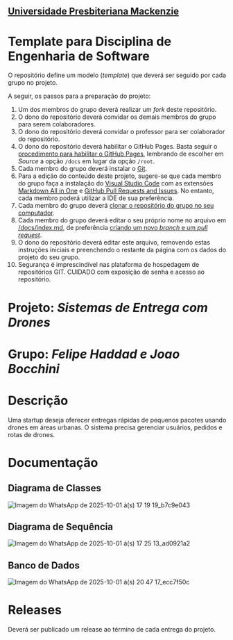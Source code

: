 <h2><a href= "https://www.mackenzie.br">Universidade Presbiteriana Mackenzie</a></h2>


# Template para Disciplina de Engenharia de Software

O repositório define um modelo (*template*) que deverá ser seguido por cada grupo no projeto.

A seguir, os passos para a preparação do projeto:

1. Um dos membros do grupo deverá realizar um *fork* deste repositório.
2. O dono do repositório deverá convidar os demais membros do grupo para serem colaboradores.
3. O dono do repositório deverá convidar o professor para ser colaborador do repositório.
4. O dono do repositório deverá habilitar o GitHub Pages. Basta seguir o [procedimento para habilitar o GitHub Pages](https://docs.github.com/pt/pages/getting-started-with-github-pages/configuring-a-publishing-source-for-your-github-pages-site), lembrando de escolher em *Source* a opção `/docs` em lugar da opção `/root`.
5. Cada membro do grupo deverá instalar o [Git](https://git-scm.com/downloads).
6. Para a edição do conteúdo deste projeto, sugere-se que cada membro do grupo faça a instalação do [Visual Studio Code](https://code.visualstudio.com/) com as extensões [Markdown All in One](https://marketplace.visualstudio.com/items?itemName=yzhang.markdown-all-in-one) e [GitHub Pull Requests and Issues](https://marketplace.visualstudio.com/items?itemName=GitHub.vscode-pull-request-github). No entanto, cada membro poderá utilizar a IDE de sua preferência.
7. Cada membro do grupo deverá [clonar o repositório do grupo no seu computador](https://learn.microsoft.com/en-us/azure/developer/javascript/how-to/with-visual-studio-code/clone-github-repository?tabs=create-repo-command-palette%2Cinitialize-repo-activity-bar%2Ccreate-branch-command-palette%2Ccommit-changes-command-palette%2Cpush-command-palette).
8. Cada membro do grupo deverá editar o seu próprio nome no arquivo em [/docs/index.md](./docs/index.md), de preferência [criando um novo *branch* e um *pull request*](https://www.youtube.com/watch?v=LdSwWxVzUpo).
9. O dono do repositório deverá editar este arquivo, removendo estas instruções iniciais e preenchendo o restante da página com os dados do projeto do seu grupo.
10. Segurança é imprescindível nas plataforma de hospedagem de repositórios GIT. CUIDADO com exposição de senha e acesso ao repositório.


# Projeto: *Sistemas de Entrega com Drones*

# Grupo: *Felipe Haddad e Joao Bocchini*

# Descrição

Uma startup deseja oferecer entregas rápidas de pequenos pacotes usando drones em áreas urbanas. O sistema precisa gerenciar usuários, pedidos e rotas de drones.

# Documentação

## Diagrama de Classes
![Imagem do WhatsApp de 2025-10-01 à(s) 17 19 19_b7c9e043](https://github.com/user-attachments/assets/8998561c-6ac2-4907-9a86-aff8250fda94)

## Diagrama de Sequência
![Imagem do WhatsApp de 2025-10-01 à(s) 17 25 13_ad0921a2](https://github.com/user-attachments/assets/58d30c3e-0503-4963-afc1-06eb494055d0)

## Banco de Dados
![Imagem do WhatsApp de 2025-10-01 à(s) 20 47 17_ecc7f50c](https://github.com/user-attachments/assets/6d0ce729-f181-4efb-89e9-2fd19bba25ce)





# Releases

Deverá ser publicado um release ao término de cada entrega do projeto.
